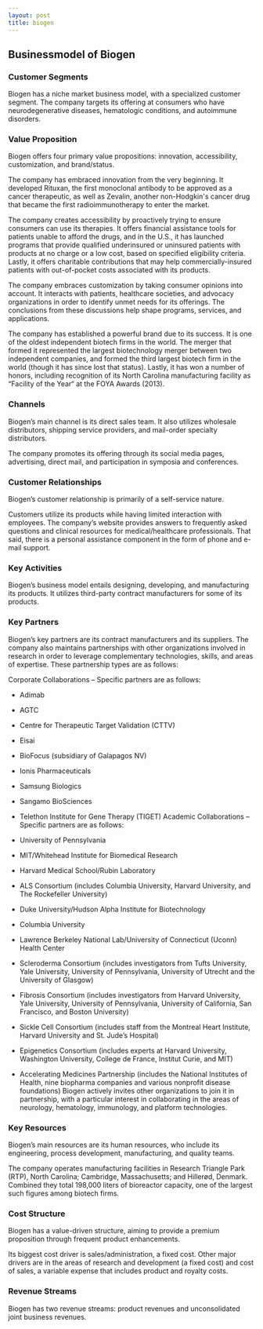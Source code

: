 ```yaml
---
layout: post
title: biogen
---
```


Businessmodel of Biogen
------------------------

### Customer Segments

Biogen has a niche market business model, with a specialized customer segment. The company targets its offering at consumers who have neurodegenerative diseases, hematologic conditions, and autoimmune disorders.

### Value Proposition

Biogen offers four primary value propositions: innovation, accessibility, customization, and brand/status.

The company has embraced innovation from the very beginning. It developed Rituxan, the first monoclonal antibody to be approved as a cancer therapeutic, as well as Zevalin, another non-Hodgkin's cancer drug that became the first radioimmunotherapy to enter the market.

The company creates accessibility by proactively trying to ensure consumers can use its therapies. It offers financial assistance tools for patients unable to afford the drugs, and in the U.S., it has launched programs that provide qualified underinsured or uninsured patients with products at no charge or a low cost, based on specified eligibility criteria. Lastly, it offers charitable contributions that may help commercially-insured patients with out-of-pocket costs associated with its products.

The company embraces customization by taking consumer opinions into account. It interacts with patients, healthcare societies, and advocacy organizations in order to identify unmet needs for its offerings. The conclusions from these discussions help shape programs, services, and applications.

The company has established a powerful brand due to its success. It is one of the oldest independent biotech firms in the world. The merger that formed it represented the largest biotechnology merger between two independent companies, and formed the third largest biotech firm in the world (though it has since lost that status). Lastly, it has won a number of honors, including recognition of its North Carolina manufacturing facility as “Facility of the Year“ at the FOYA Awards (2013).

### Channels

Biogen’s main channel is its direct sales team. It also utilizes wholesale distributors, shipping service providers, and mail-order specialty distributors.

The company promotes its offering through its social media pages, advertising, direct mail, and participation in symposia and conferences.

### Customer Relationships

Biogen’s customer relationship is primarily of a self-service nature.

Customers utilize its products while having limited interaction with employees. The company’s website provides answers to frequently asked questions and clinical resources for medical/healthcare professionals. That said, there is a personal assistance component in the form of phone and e-mail support.

### Key Activities

Biogen’s business model entails designing, developing, and manufacturing its products. It utilizes third-party contract manufacturers for some of its products.

### Key Partners

Biogen’s key partners are its contract manufacturers and its suppliers. The company also maintains partnerships with other organizations involved in research in order to leverage complementary technologies, skills, and areas of expertise. These partnership types are as follows:

Corporate Collaborations – Specific partners are as follows:

 * Adimab
* AGTC
* Centre for Therapeutic Target Validation (CTTV)
* Eisai
* BioFocus (subsidiary of Galapagos NV)
* Ionis Pharmaceuticals
* Samsung Biologics
* Sangamo BioSciences
* Telethon Institute for Gene Therapy (TIGET)
 Academic Collaborations – Specific partners are as follows:

 * University of Pennsylvania
* MIT/Whitehead Institute for Biomedical Research
* Harvard Medical School/Rubin Laboratory
* ALS Consortium (includes Columbia University, Harvard University, and The Rockefeller University)
* Duke University/Hudson Alpha Institute for Biotechnology
* Columbia University
* Lawrence Berkeley National Lab/University of Connecticut (Uconn) Health Center
* Scleroderma Consortium (includes investigators from Tufts University, Yale University, University of Pennsylvania, University of Utrecht and the University of Glasgow)
* Fibrosis Consortium (includes investigators from Harvard University, Yale University, University of Pennsylvania, University of California, San Francisco, and Boston University)
* Sickle Cell Consortium (includes staff from the Montreal Heart Institute, Harvard University and St. Jude’s Hospital)
* Epigenetics Consortium (includes experts at Harvard University, Washington University, College de France, Institut Curie, and MIT)
* Accelerating Medicines Partnership (includes the National Institutes of Health, nine biopharma companies and various nonprofit disease foundations)
 Biogen actively invites other organizations to join it in partnership, with a particular interest in collaborating in the areas of neurology, hematology, immunology, and platform technologies.

### Key Resources

Biogen’s main resources are its human resources, who include its engineering, process development, manufacturing, and quality teams.

The company operates manufacturing facilities in Research Triangle Park (RTP), North Carolina; Cambridge, Massachusetts; and Hillerød, Denmark. Combined they total 198,000 liters of bioreactor capacity, one of the largest such figures among biotech firms.

### Cost Structure

Biogen has a value-driven structure, aiming to provide a premium proposition through frequent product enhancements.

Its biggest cost driver is sales/administration, a fixed cost. Other major drivers are in the areas of research and development (a fixed cost) and cost of sales, a variable expense that includes product and royalty costs.

### Revenue Streams

Biogen has two revenue streams: product revenues and unconsolidated joint business revenues.
